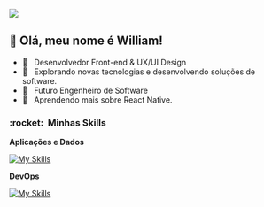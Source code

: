 ![](https://komarev.com/ghpvc/?username=DiasEllen26&color=006bed)


## 🍕 Olá, meu nome é <strong>William!</strong>
- 🏬 &nbsp; Desenvolvedor Front-end & UX/UI Design
- 🔭 &nbsp; Explorando novas tecnologias e desenvolvendo soluções de software.
- 🧠 &nbsp; Futuro Engenheiro de Software
- 🌱 &nbsp; Aprendendo mais sobre React Native.

<h3> :rocket: &nbsp;Minhas Skills </h3>

**Aplicações e Dados**

  [![My Skills](https://skillicons.dev/icons?i=nodejs,typescript,react,angular,bootstrap,js,html,css)](https://skillicons.dev)
  
**DevOps**

[![My Skills](https://skillicons.dev/icons?i=git,github)](https://skillicons.dev)
